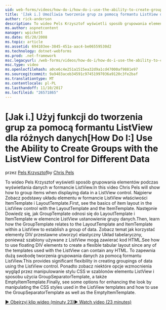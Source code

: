 ```yaml
---
uid: web-forms/videos/how-do-i/how-do-i-use-the-ability-to-create-groups-with-the-listview-control-for-different-data
title: '[Jak i.] Umożliwia tworzenie grup za pomocą formantu ListView dla różnych danych możliwości | Dokumentacja firmy Microsoft'
author: rick-anderson
description: To wideo Pels Krzysztof wyświetli sposób grupowania elementów podczas wyświetlania danych w formancie ListView. Po pierwsze Zobacz podstawy układu elementu w elemencie ListView contro...
ms.author: aspnetcontent
manager: wpickett
ms.date: 05/20/2008
ms.topic: article
ms.assetid: 694103ee-3845-451a-aac4-be06559530d2
ms.technology: dotnet-webforms
ms.prod: .net-framework
msc.legacyurl: /web-forms/videos/how-do-i/how-do-i-use-the-ability-to-create-groups-with-the-listview-control-for-different-data
msc.type: video
ms.openlocfilehash: a0ce6c4e251a1515ea32d9a1cd47000af9881e97
ms.sourcegitcommit: 9a9483aceb34591c97451997036a9120c3fe2baf
ms.translationtype: MT
ms.contentlocale: pl-PL
ms.lasthandoff: 11/10/2017
ms.locfileid: "26571865"
---
```

<a name="how-do-i-use-the-ability-to-create-groups-with-the-listview-control-for-different-data"></a><span data-ttu-id="4b0a7-104">[Jak i.] Użyj funkcji do tworzenia grup za pomocą formantu ListView dla różnych danych</span><span class="sxs-lookup"><span data-stu-id="4b0a7-104">[How Do I:] Use the Ability to Create Groups with the ListView Control for Different Data</span></span>
====================
<span data-ttu-id="4b0a7-105">przez [Pels Krzysztof](https://twitter.com/chrispels)</span><span class="sxs-lookup"><span data-stu-id="4b0a7-105">by [Chris Pels](https://twitter.com/chrispels)</span></span>

<span data-ttu-id="4b0a7-106">To wideo Pels Krzysztof wyświetli sposób grupowania elementów podczas wyświetlania danych w formancie ListView.</span><span class="sxs-lookup"><span data-stu-id="4b0a7-106">In this video Chris Pels will show how to group items when displaying data in a ListView control.</span></span> <span data-ttu-id="4b0a7-107">Najpierw Zobacz podstawy układu elementu w formancie ListView właściwości ItemTemplate i LayoutTemplate.</span><span class="sxs-lookup"><span data-stu-id="4b0a7-107">First, see the basics of item layout in the ListView control with the LayoutTemplate and the ItemTemplate.</span></span> <span data-ttu-id="4b0a7-108">Następnie Dowiedz się, jak GroupTemplate odnosi się do LayoutTemplate i ItemTemplate w elemencie ListView ustanowienie grupy danych.</span><span class="sxs-lookup"><span data-stu-id="4b0a7-108">Then, learn how the GroupTemplate relates to the LayoutTemplate and ItemTemplate within a ListView to establish a group of data.</span></span> <span data-ttu-id="4b0a7-109">Zobacz temat jak korzystać elementy DIV przestawne utworzyć elastyczny Układ tabelaryczny, ponieważ szablony używane z ListView mogą zawierać kod HTML.</span><span class="sxs-lookup"><span data-stu-id="4b0a7-109">See how to use floating DIV elements to create a flexible tabular layout since any of the templates used with the ListView can contain any HTML.</span></span> <span data-ttu-id="4b0a7-110">To zapewnia dużą swobodę tworzenia grupowania danych za pomocą formantu ListView.</span><span class="sxs-lookup"><span data-stu-id="4b0a7-110">This provides significant flexibility in creating groupings of data using the ListView control.</span></span> <span data-ttu-id="4b0a7-111">Ponadto zobacz niektóre opcje wzmocnienia wygląd przez manipulowanie stylu CSS w szablonów elementu ListView i sposobu użycia GroupSeparatorTemplate, a także EmptyItemTemplate.</span><span class="sxs-lookup"><span data-stu-id="4b0a7-111">Finally, see some options for enhancing the look by manipulating the CSS styles used in the ListView templates and how to use the GroupSeparatorTemplate as well as the EmptyItemTemplate.</span></span>

[<span data-ttu-id="4b0a7-112">&#9654; Obejrzyj klip wideo (minuty 23)</span><span class="sxs-lookup"><span data-stu-id="4b0a7-112">&#9654; Watch video (23 minutes)</span></span>](https://channel9.msdn.com/Blogs/ASP-NET-Site-Videos/how-do-i-use-the-ability-to-create-groups-with-the-listview-control-for-different-data)
